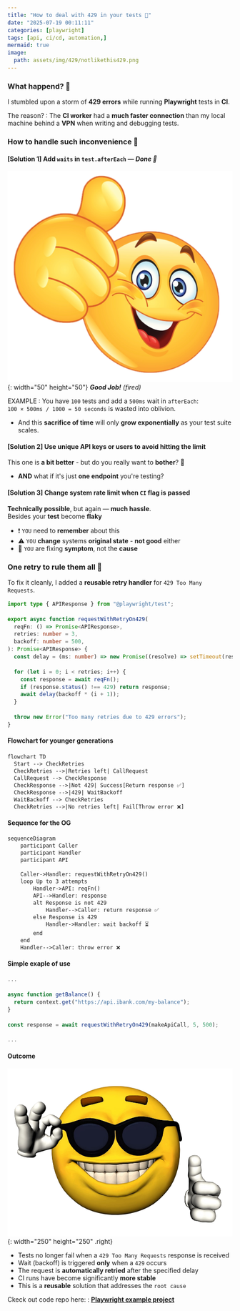 ```yaml
---
title: "How to deal with 429 in your tests 🧭"
date: "2025-07-19 00:11:11"
categories: [playwright]
tags: [api, ci/cd, automation,]
mermaid: true
image:
  path: assets/img/429/notlikethis429.png
---
```


### What happend? 🤨

I stumbled upon a storm of **429 errors** while running **Playwright** tests in **CI**.

The reason? 
: The **CI worker** had a **much faster connection** than my local machine behind a **VPN** when writing and debugging tests. 

### How to handle such inconvenience 👀

#### [Solution 1] Add `waits` in `test.afterEach` — _Done 💅_ 

![GJ](/assets/img/429/great.png){: width="50" height="50"}
_**Good Job!** (fired)_

EXAMPLE
: You have `100` tests and add a `500ms` wait in `afterEach`:  
`100 × 500ms / 1000 = 50 seconds` is wasted into oblivion.  
- And this **sacrifice of time** will only **grow exponentially** as your test suite scales.


#### [Solution 2] Use unique API keys or users to avoid hitting the limit

This one is **a bit better** - but do you really want to **bother**? 🙂
- **AND** what if it's just **one endpoint** you're testing?

#### [Solution 3] Change system rate limit when `CI` flag is passed

**Technically possible**, but again — **much hassle**. 
<br>Besides your **test** become **flaky**
-  ❗️ `YOU` need to **remember** about this
-  ⚠️ `YOU` **change** systems **original state** - **not good** either 
-  🚫 `YOU` are fixing **symptom**, not the **cause**

### One retry to rule them all 💍

To fix it cleanly, I added a **reusable retry handler** for `429 Too Many Requests`.

```typescript
import type { APIResponse } from "@playwright/test";

export async function requestWithRetryOn429(
  reqFn: () => Promise<APIResponse>,
  retries: number = 3,
  backoff: number = 500,
): Promise<APIResponse> {
  const delay = (ms: number) => new Promise((resolve) => setTimeout(resolve, ms));

  for (let i = 0; i < retries; i++) {
    const response = await reqFn();
    if (response.status() !== 429) return response;
    await delay(backoff * (i + 1));
  }

  throw new Error("Too many retries due to 429 errors");
}
```

#### Flowchart for younger generations 
```mermaid
flowchart TD
  Start --> CheckRetries
  CheckRetries -->|Retries left| CallRequest
  CallRequest --> CheckResponse
  CheckResponse -->|Not 429| Success[Return response ✅]
  CheckResponse -->|429| WaitBackoff
  WaitBackoff --> CheckRetries
  CheckRetries -->|No retries left| Fail[Throw error ❌]
```
#### Sequence for the OG 

```mermaid
sequenceDiagram
    participant Caller
    participant Handler
    participant API

    Caller->Handler: requestWithRetryOn429()
    loop Up to 3 attempts
        Handler->API: reqFn()
        API-->Handler: response
        alt Response is not 429
            Handler-->Caller: return response ✅
        else Response is 429
            Handler->Handler: wait backoff ⏳
        end
    end
    Handler-->Caller: throw error ❌
```

#### Simple exaple of use
```typescript
...

async function getBalance() {
  return context.get("https://api.ibank.com/my-balance");
}

const response = await requestWithRetryOn429(makeApiCall, 5, 500);

...
```
#### Outcome
![GJ](/assets/img/429/CoolLike.png){: width="250" height="250" .right}
- Tests no longer fail when a `429 Too Many Requests` response is received  
- Wait (backoff) is triggered **only** when a `429` occurs  
- The request is **automatically retried** after the specified delay  
- CI runs have become significantly **more stable**  
- This is a **reusable** solution that addresses the `root cause`

Ckeck out code repo here:
: [**Playwright example project**](https://github.com/petergaevoy/playwright/tree/main)